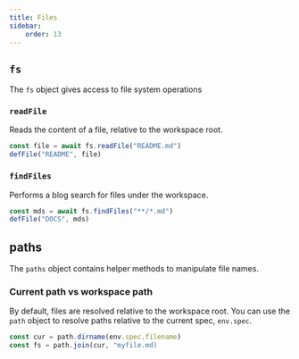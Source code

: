 ```yaml
---
title: Files
sidebar:
    order: 13
---
```


## `fs`

The `fs` object gives access to file system operations

### `readFile`

Reads the content of a file, relative to the workspace root.

```ts
const file = await fs.readFile("README.md")
defFile("README", file)
```

### `findFiles`

Performs a blog search for files under the workspace.

```ts
const mds = await fs.findFiles("**/*.md")
defFile("DOCS", mds)
```

## paths

The `paths` object contains helper methods to manipulate file names.

### Current path vs workspace path

By default, files are resolved relative to the workspace root. You can use the `path` object to resolve paths relative to the current spec, `env.spec`.

```ts
const cur = path.dirname(env.spec.filename)
const fs = path.join(cur, "myfile.md)
```

